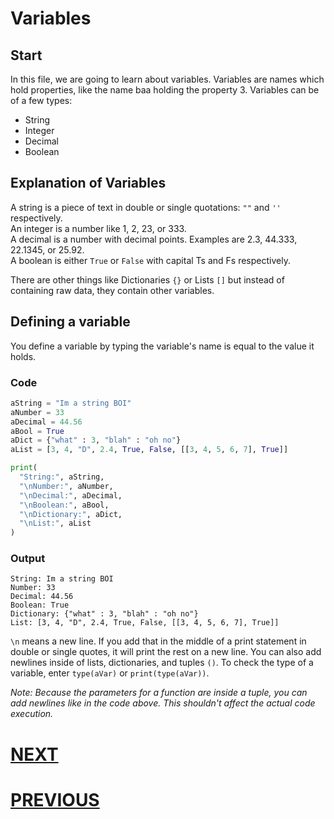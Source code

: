 # Variables

## Start

In this file, we are going to learn about variables. Variables are names which hold properties, like the name baa holding the property 3. Variables can be of a few types:

- String
- Integer
- Decimal
- Boolean

## Explanation of Variables

A string is a piece of text in double or single quotations: `""` and `''` respectively. \
An integer is a number like 1, 2, 23, or 333. \
A decimal is a number with decimal points. Examples are 2.3, 44.333, 22.1345, or 25.92. \
A boolean is either `True` or `False` with capital Ts and Fs respectively.

There are other things like Dictionaries `{}` or Lists `[]` but instead of containing raw data, they contain other variables.

## Defining a variable

You define a variable by typing the variable's name is equal to the value it holds.

### Code

```python
aString = "Im a string BOI"
aNumber = 33
aDecimal = 44.56
aBool = True
aDict = {"what" : 3, "blah" : "oh no"}
aList = [3, 4, "D", 2.4, True, False, [[3, 4, 5, 6, 7], True]]

print(
  "String:", aString,
  "\nNumber:", aNumber,
  "\nDecimal:", aDecimal,
  "\nBoolean:", aBool,
  "\nDictionary:", aDict,
  "\nList:", aList
)
```

### Output

```shell
String: Im a string BOI
Number: 33
Decimal: 44.56
Boolean: True
Dictionary: {"what" : 3, "blah" : "oh no"}
List: [3, 4, "D", 2.4, True, False, [[3, 4, 5, 6, 7], True]]
```

`\n` means a new line. If you add that in the middle of a print statement in double or single quotes, it will print the rest on a new line. You can also add newlines inside of lists, dictionaries, and tuples `()`. To check the type of a variable, enter `type(aVar)` or `print(type(aVar))`.

_Note: Because the parameters for a function are inside a tuple, you can add newlines like in the code above. This shouldn't affect the actual code execution._

# [NEXT](3.%20operators.md)

# [PREVIOUS](1.%20print.md)
